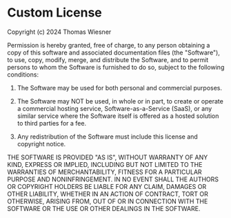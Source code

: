 # Custom License

Copyright (c) 2024 Thomas Wiesner

Permission is hereby granted, free of charge, to any person obtaining a copy of this software and associated documentation files (the "Software"), to use, copy, modify, merge, and distribute the Software, and to permit persons to whom the Software is furnished to do so, subject to the following conditions:

1. The Software may be used for both personal and commercial purposes.

2. The Software may NOT be used, in whole or in part, to create or operate a commercial hosting service, Software-as-a-Service (SaaS), or any similar service where the Software itself is offered as a hosted solution to third parties for a fee.

3. Any redistribution of the Software must include this license and copyright notice.

THE SOFTWARE IS PROVIDED "AS IS", WITHOUT WARRANTY OF ANY KIND, EXPRESS OR IMPLIED, INCLUDING BUT NOT LIMITED TO THE WARRANTIES OF MERCHANTABILITY, FITNESS FOR A PARTICULAR PURPOSE AND NONINFRINGEMENT. IN NO EVENT SHALL THE AUTHORS OR COPYRIGHT HOLDERS BE LIABLE FOR ANY CLAIM, DAMAGES OR OTHER LIABILITY, WHETHER IN AN ACTION OF CONTRACT, TORT OR OTHERWISE, ARISING FROM, OUT OF OR IN CONNECTION WITH THE SOFTWARE OR THE USE OR OTHER DEALINGS IN THE SOFTWARE.
